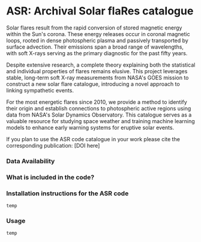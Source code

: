 # ASR: Archival Solar flaRes catalogue 
Solar flares result from the rapid conversion of stored magnetic energy within the Sun's corona. These energy releases occur in coronal magnetic loops, rooted in dense photospheric plasma and passively transported by surface advection. Their emissions span a broad range of wavelengths, with soft X-rays serving as the primary diagnostic for the past fifty years.

Despite extensive research, a complete theory explaining both the statistical and individual properties of flares remains elusive. This project leverages stable, long-term soft X-ray measurements from NASA's GOES mission to construct a new solar flare catalogue, introducing a novel approach to linking sympathetic events.

For the most energetic flares since 2010, we provide a method to identify their origin and establish connections to photospheric active regions using data from NASA's Solar Dynamics Observatory. This catalogue serves as a valuable resource for studying space weather and training machine learning models to enhance early warning systems for eruptive solar events.

If you plan to use the ASR code catalogue in your work please cite the corresponding publication: [DOI here]

### Data Availability

### What is included in the code?

### Installation instructions for the ASR code
``
temp
``

### Usage
``
temp
``
